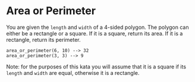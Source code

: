 # Area or Perimeter

You are given the ```length``` and ```width``` of a 4-sided polygon. The polygon can either be a rectangle or a square.
If it is a square, return its area. If it is a rectangle, return its perimeter.

```
area_or_perimeter(6, 10) --> 32
area_or_perimeter(3, 3) --> 9
```

Note: for the purposes of this kata you will assume that it is a square if its ```length``` and ```width``` are equal, otherwise it is a rectangle.
